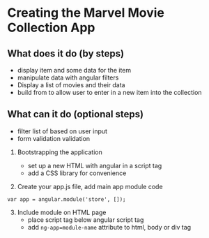 # Creating the Marvel Movie Collection App

## What does it do (by steps)

- display item and some data for the item
- manipulate data with angular filters
- Display a list of movies and their data
- build from to allow user to enter in a new item into the collection


## What can it do (optional steps)

- filter list of based on user input
- form validation validation

1. Bootstrapping the application
    - set up a new HTML with angular in a script tag
    - add a CSS library for convenience

2. Create your app.js file, add main app module code
```
var app = angular.module('store', []);
```

3. Include module on HTML page
    - place script tag below angular script tag
    - add `ng-app=module-name` attribute to html, body or div tag
